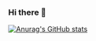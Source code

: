 ### Hi there 👋


<!-- <img src="https://img.shields.io/badge/Kotlin-#7F52FF?style=for-the-badge&logo=Kotlin&logoColor=white"> -->
[![Anurag's GitHub stats](https://github-readme-stats.vercel.app/api?username=gogoadl)](https://github.com/anuraghazra/github-readme-stats)
<!--
**gogoadl/gogoadl** is a ✨ _special_ ✨ repository because its `README.md` (this file) appears on your GitHub profile.

Here are some ideas to get you started:

- 🔭 I’m currently working on ...
- 🌱 I’m currently learning ...
- 👯 I’m looking to collaborate on ...
- 🤔 I’m looking for help with ...
- 💬 Ask me about ...
- 📫 How to reach me: ...
- 😄 Pronouns: ...
- ⚡ Fun fact: ...
-->
